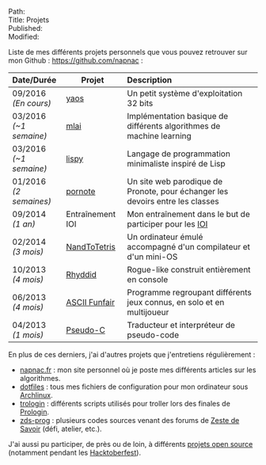 Path:  
Title: Projets  
Published:  
Modified:  

Liste de mes différents projets personnels que vous pouvez retrouver sur mon Github : <https://github.com/napnac> :

| Date/Durée | Projet | Description |
| :--------- | ------ | :---------- |
| 09/2016 <br> *(En cours)* | [yaos](https://github.com/napnac/yaos) | Un petit système d'exploitation 32 bits |
| 03/2016 <br> *(~1 semaine)* | [mlai](https://github.com/napnac/mlai) | Implémentation basique de différents algorithmes de machine learning |
| 03/2016 <br> *(~1 semaine)* | [lispy](https://github.com/napnac/lispy) | Langage de programmation minimaliste inspiré de Lisp |
| 01/2016 <br> *(2 semaines)* | [pornote](https://github.com/napnac/pornote) | Un site web parodique de Pronote, pour échanger les devoirs entre les classes |
| 09/2014 <br> *(1 an)* | Entraînement IOI | Mon entraînement dans le but de participer pour les [IOI](http://ioinformatics.org/index.shtml) |
| 02/2014 <br> *(3 mois)* | [NandToTetris](https://github.com/napnac/NandToTetris) | Un ordinateur émulé accompagné d'un compilateur et d'un mini-OS |
| 10/2013 <br> *(4 mois)* | [Rhyddid](https://github.com/napnac/Rhyddid) | Rogue-like construit entièrement en console |
| 06/2013 <br> *(4 mois)* | [ASCII Funfair](https://github.com/napnac/ASCII-Funfair) | Programme regroupant différents jeux connus, en solo et en multijoueur |
| 04/2013 <br> *(1 mois)* | [Pseudo-C](https://github.com/napnac/Pseudo-C) | Traducteur et interpréteur de pseudo-code |

En plus de ces derniers, j'ai d'autres projets que j'entretiens régulièrement :

- [napnac.fr](https://github.com/napnac/napnac.fr) : mon site personnel où je poste mes différents articles sur les algorithmes.
- [dotfiles](https://github.com/napnac/Dotfiles) : tous mes fichiers de configuration pour mon ordinateur sous [Archlinux](http://archlinux.org/).
- [trologin](https://github.com/napnac/trologin) : différents scripts utilisés pour troller lors des finales de [Prologin](https://prologin.org/).
- [zds-prog](https://github.com/napnac/zds-prog) : plusieurs codes sources venant des forums de [Zeste de Savoir](https://zestedesavoir.com/) (défi, atelier, etc.).

J'ai aussi pu participer, de près ou de loin, à différents [projets open source](https://github.com/napnac?tab=repositories&type=fork) (notamment pendant les [Hacktoberfest](https://hacktoberfest.digitalocean.com/)).
